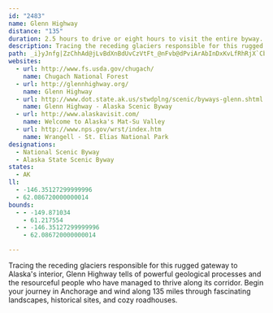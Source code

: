```yaml
---
id: "2483"
name: Glenn Highway
distance: "135"
duration: 2.5 hours to drive or eight hours to visit the entire byway.
description: Tracing the receding glaciers responsible for this rugged gateway to Alaska's interior, Glenn Highway tells of powerful geological processes and the resourceful people who have managed to thrive along its corridor.  Begin your journey in Anchorage and wind along 135 miles through fascinating landscapes, historical sites, and cozy roadhouses.
path: _i}yJnfg|ZzChhAd@jLvBdXnBdUvCzVtFt_@nFvb@dPviArAbInDxKvLfRhRjX`CbJrA|JbExg@vIncAbWhwBrBvN`ExRrn@vnCvKfg@rXjpB|Ed`@hEx[j@tGLnI_AnSwGziAsBv_@QpHCpHjAh]b@~JlBv^nCnb@|AvMtAxI|BhMtAfGzFfSvCvHtSzg@bFxQlf@vtBhE|RlNbdA~AnKj@bIf@bQYfbAMfJa@|LkGltAeAhWc@rTUlRb@dZn@vPzNnmCbD~i@x@dPn@dIl@lFpBnM|U|cA~DnQdCbMdPv}@nBrJbBnG`CrFtD`Frk@xi@~UpRv]b]fDfFhClHhBdIdK|k@bBzIbDfN~CbKzGxWxA~HnAjKr@xt@bAlT`]liBfFb]dCnU`Dd^dA~Md@bJ^vJR|IDtGBr}EEzKWvIk@dJiAtIsAvGkJf]oAvGeA|Hm@jI_BdaAYhIiA~So@nJcDn`@qAbW_@jMoDdqBYfLu@tUCnINzHh@nHzHrf@hAzMxDrYrBlSxAdYBbAiAdX}@tPmBhXeC~XqC`a@G~BCbp@z@xbAKdd@e@xt@qHjj@]dIHfWxApsA`ExgDPbKV~Fn@hIl@~Fz@tGhAlFdIxY`Rvn@vAhDbEtHbCrDxs@n`A|Z~a@nAxBrAvChA`DhRrm@dFrOp_@`_ArD~J`]tgAx@xBnCnGfB|Cz\zh@xB`D|FlLhEtO`Hd`@~PpbArJzk@|s@ziEf@zDz@lJ~J~xB~@jNb@rFj@xF|AbMjS`vAbAhFbBlHfBlGvj@`bBnBtGvAtGz@zFbRppA|A`JfBhItMzd@xR`s@`EbQxVjkApAfFhBtF~BzFlCxE~@rAjDnDjCfB|@f@lC~@tAV`YnCxGdApFPfFx@rDzAfDxBbExD~ThUnOjPvHjGrC|AlDj@nJ`DbErClEpFfMvPpC~DfKhSlWdh@`HrQt[x}@zBlHbBvH|AxJhEl[|AjK~AxHrBbI~CdJbCnF~HfNtMjVdFrHrPzQjHrI`RdSzFtG|d@xz@dNfVbJbQfCnG~AzGr@bFx@nIXhGDpCCdKIpDyFfvAEzOlAjPTlBxAdIrBzGhHdP`DxIxBhI~@fFnAxJvFxt@~I|_AdPvbBtc@vrElUhbCXbFNrF?nV@lLvBrs@H~MTxm@CtMM|GcAhZMzEBrEHlCTjElFfc@h@dIRlLYtOw@`U[bS@~Jh@l_@GdIa@pKk@tG}B`Pk@lD]zC_@bGI|AA~FDnGrAlo@xA|VXfHJ`HEfOs@hQmF~j@e@rGCjERfHn@tQMvF_@vE_GlXgChMU`BQlB?zEVjDl@fCdAxBh@h@rAf@dAGv@a@bDyDhAeAbFgDhB{AdFkGzAwBnAeC`AsDzCoOr@{BhE}HhDyD`Bm@nAPlBdAbBjDx@hDZnG_A|mAEzP?nKn@jS?vFcDxaA}@jNmAjJsLli@qBfKaInp@WnEGpBAtDCvN?`m@B|^H~SD|bBM~bAoB|_ASjR\p\UrHgCta@uAbOoJd{@mEf][dEgAzWk@xH}ApJiDbScArJO`FDni@RfKtC~i@r@~HfBtM|D|RbExPfFtXnTlfAjG`\~ArKbCxRhApLbAlNx@~Pf@jNf@n[N|^?dT}Br_@Bxi@t@pRbAxFDpAIdA[jCmEbTc@dCUbBOrDHxDZjChA`Fx@lBr@hAlGfHZt@\zAXpBNvCExBIx@S`AIhAA|@JnBXrBxAlFNvAEpBIhBk@dHc@fJyAnQ_@`L_@lFw@jPk@bHiBjO]`C{@nD}AvD_EtKgAdDmDtM[vBm@nG_BjMqBhM_AtEyCxPi@vD_@~DUvHDfGx@zXX~F\nGpBxPvB|JfHjWzAfGx@xBv@vCt@hElCb_@nIdsAT`FFfFBbGI|CUhGmCdh@_AlOY|CaLx~@}B|OoArG}@hD{AdEiKdViE~KwJlX{CvJmDle@GpCDbD^~IB`BGzJU~Be@jHcD~e@i@zGo@tKgHpiAgZtkEgCla@cCpd@IfCKjBi@jEKfDDbOMtGHdERhBThAdBzDVbAl@bEf@fCx@lB\nAd@zCHzA@rAKlEi@rJOtAsAjIm@dGKxFHdCJtAKjKSlD{@pJm@rHK|ECdDHdCNxD|Dxk@RtAx@lDz@pC`@|BPbDDdNHfANdFHhGHnBhAfR`@|JBtIH`Fd@dKXjDL|CJrLNnEh@xDx@bEd@bFb@nKHzC?jCTtIn@tMxAbPh@hKpApNf@fDhAtDb@hC~AjNr@|LJlGRfCj@jCl@dAvEnKnArDp@nFf@hIxApHNvA?zEHfBNvAT~@XpCBvDPfCNfARdA\x@hBfHj@jAr@l@d@Rb@Br@Th@b@h@xBnB|JZtB`@`DbB~]pAn]RvCd@xOHvVXt\EnHOzISfhAObHJ`bALdPfAx\ZzMhA`YzBf]pBle@E`FYvGStYCbKNpIfAdTZtIQd`@?xHh@h\j@dQ|App@r@pNnFpi@|D`j@^pFLbHbBvSd@vINfJBbe@CvPKfKy@tNmEln@GpGR|HXrFH|EGxBmAvV?pDJlDZlEd@rCx@xChAdFlAnEb@xB^`A~CzM^hBZ`CPvCHpBBhBl@hG\nDD~@LfBB|CQnBS`Bc@zBKxAIpG@vALrBHh@JfAVhBj@vF`AtHj@jDj@nBf@nAn@v@z@t@tAd@|@RjAd@jAd@jAVnAj@|@h@t@lAr@hCPjALjA~AlLbFz`@rAlJl@|ClFnOpAzG`AtGxAbIzL`b@bAbGd@zEH|CNpLHrXd@rhA^jG^nChAvDfHfRpCvIbFvPdD|NzJz`@lOvn@`@nGfAnWn@bGXt@~@fBbC~ClAnBj@fBr@lD^vENtEIdIcAlWI|RzA|V~BpNU|`@Ndl@w@`PL|^HjDh@|E~ClDxArD^nBbCtPxDdM|ElInGha@xB`ZEpHNrFShHyBn`@BxFj@pGrCdTpFlq@xDn^xO`k@pJha@|Ibr@vV`dBhc@lbC`ZjmBOrm@^pX|D|IfJxGnA|Cr@|G@VlA`OzGbh@rAdi@pLzg@jBxXq@xUiChFgC|DmGhEaL`AsS`@qGIcBvBg@dCK~BN`DfAvOdLdqBxC`e@bD~k@tObjClChf@rAtKrBpT~BrNdEvLfc@ru@xMjX~DfJ~HzGbJjIpF~KnC`LfBhNhB~_AdA|x@h@zh@\pg@SxNyBl{@OpN_@zKm@j^ChKK`DIzGb@lH?hBI~E[|E}@lR?tKXdHbBbNTvDNbIb@vI~C`PlAhINvE^zSRnObBrStFhW|ArFrBzEbDfFjH|GlE`FxMfMnBjE~Cn@fFtAhA~@hAtAnBhGbDpQf@zC~AzObBxM^bBlAxB~EzGfBpC^r@^nA`EbOhFdUfH~]vClJhD~FjDjE`DzDzEzDjEnCzBf@bBl@bCfCbCtDtDpFhBpG|AnFJ\dAfEVvBTxF?jDSzGV~IFpB^vID|DDpE@pBClDOdDL~Dp@zG@v@HjFI|HQdGKrEQ~GGvDZvFZtDD~E?nDStBwAzKaBdMq@hFm@dEs@lDuCbKgA|C}ArEuBhGiCpH_A|Ie@pEwAhMShCA~BL|CFdAv@fOz@xMTjCTvAf@`An@t@`Ab@p@?p@Uj@s@`@}@n@iBl@aDjAcJLy@PgAT_B\w@v@oAjAg@rAQpANfAt@vAxEh@vEdBtO`A~Jr@pR|@tUd@rJv@xHn@pEx@`EjA`E|DjMpFhQxEtOvFzQtCxIjBxEvDbJrFxMpFzMrFvMbEvJzDjHP\pFlJXb@bMnSnApCbBdGl@xCXdBdCfPrD~Uz@vEx@bDn@tBvA`DfAzBp@fAbCpCZXrF~EtFbFnF|ErF~EnFzElDvCzL|B|p@IhOWvDr@~BhBfC|DxBzAvDVnBWvCCdDk@bAw@b@]dAeAfBwA|@a@VClA]xGSnFSlCB`FDnF@bCFdCErAJpN]rAKzHK`HJjDDjADdFNvEKtER~D|BhFxCz@l@lFpDvEbD|EvBlGl@xCA\EF?tFGjBChFEvFGhCA|JNdDv@jDdDl@n@~A~B|F`JpFpIdEnGbCtDbAbB~EnHnFjIxFrIpDtFvEjHnCvDrC~DjFdIhFbI|BhDnFbIjEtGnBrC~DbGjBnCbCjDvDjFlDnFlExG|@fB`IfLrDfF\h@~@vAnBxCtEhHbFxHdEfG|@rA`@h@`ExGjB~DhCbHnExLjClGfD`J~EtMvDfK`B`HbBhGbAlHh@rJx@lLRfMQrLWjKS~Mc@`Nk@|IStGEnG[zLJhMHfG@dFDtPDdK\|O`@rQd@|SB|DO~J[`IMvFIjBWvFc@`Fc@dE[vBqBbM}BpNiAtGs@~EKlCA|CDnEFfCTzE`@fEb@~Cz@zD|@nCrAbDR^n@t@^^jA`Az@j@p@d@`E`@nFj@rFl@~@HrFh@rFb@nFb@pB@`A?@?xDXrF`@zA@lADvFRrFRvFTvFRxFTxFTxFTtFTxFTtFTvFTvFRvFTzFTvFTpFTrFTxFTtFTBAtFTdFRjFRlFT`CL`BHvADh@CvAE|Ci@|DoBhA{@lA{@pAyAfDkEpBwChEoGtE}GnEuGj@y@j@u@JSpBkCdD{CzC{AtBo@hD[tBHfCJj@JxE`@jDTrB\bEt@`Lv@zEj@hCv@bBv@nCbBfD|CnBfCpC`DdCrClAvAnD|DbZp]zMhOxC`EvBvDhB|DzA~DlBtFxAfGRh@xA`H~@dGbA`JnBrUvEbg@zM~{Ah@fHh@rJZjJ`EznAj@|JlC|_@`Gzt@x@rLh@nKfD~dAXvE~@lJnArHpBhKtH~]lErOb@lApBxH|AhF~A`FbApD`A|ClC|H~AbEXjA|h@xnAfJxSlDnIhExJtFpKnB~CxT~ZnCtEpGpNl@rBXn@`IvTjNfa@d@fBbC`HpGtSbEhOvD`NlAzCtA|CxBlDhCfD|BnBhE`DlaAhw@dCzBvCxDhB`DlB|D~AdETt@~BlJrApH|AnM|G~g@nAnKr@dEpGvXdQ`t@pIj^nCvKLx@bCrHlX|u@zLr]nBtG`DzMhBrJpZ|`BrEfRrDpL|D|J|AhDhC|EdMtTlWzc@vGdLdBxBjDlDnDtBvDnAvCl@lEpA~Cf@vD`BrBtArExEbAxA`Pb[vFvIxh@`q@tF|FfGhE|XlNbCvAhCrBrBrB|BlDnAxBrC`HvGvPzl@|~A~Lf[t@`B|ChFtBhCfBbBnCtBbB~@|EnAbDTrBEfEs@bDwApCkBxl@_f@hEcD`DsBbD_ArBa@rBKbDJxEvAjDrB~AzAlC|DxA|C|D|KfGpRxAvC`B~CpBpCtBbC`DdCrBfA|CbApd@hI`f@lJrCjArDdCbD~CfDjElDhGzDbJzD`NxCpPbHdf@rStuAfG`_@pAtFrDlKxDxHrAfBlC|Ct@r@rHlDdDx@jDDlPu@hDXrDrAfFnDpDhExj@j{@tG~L~BxFbAtCbOpf@fD|LdZzcAdA`EbNnd@nRvf@fGfOrKfWhDnJDX~ClKff@xmBjBvJ|A|InAvK`C~Pf@|D`CvRfBjNbCpRdBpMXlCPzAfBjNfC|RbCxRz@|GH|@J`AJxAN`CFvAFlCBbB?pDBbU@xX@fNBhU@hXC~HGjIS~VCtHG~LAbH?r@@pD@nFD|HNbUF|JNjQ@nAHxCDhANtCPpC\xDn@~FbB~MhAfJf@zDdBvMvBxPp@rEj@vDHb@d@xCzCtRnCdQfC`PpBhMXbBRdAp@pEFb@Hl@HfAFhAFlA@hA@jA?rGAdC?`A?~EFpI@zS@pUAp@C`o@@``@AdIGtFAxA?hD?vL?vP@bBHfBBt@@n@?|F?zE@fX?~K?vK
websites:
  - url: http://www.fs.usda.gov/chugach/
    name: Chugach National Forest
  - url: http://glennhighway.org/
    name: Glenn Highway
  - url: http://www.dot.state.ak.us/stwdplng/scenic/byways-glenn.shtml
    name: Glenn Highway - Alaska Scenic Byway
  - url: http://www.alaskavisit.com/
    name: Welcome to Alaska's Mat-Su Valley
  - url: http://www.nps.gov/wrst/index.htm
    name: Wrangell - St. Elias National Park
designations:
  - National Scenic Byway
  - Alaska State Scenic Byway
states:
  - AK
ll:
  - -146.35127299999996
  - 62.086720000000014
bounds:
  - - -149.871034
    - 61.217554
  - - -146.35127299999996
    - 62.086720000000014

---
```


Tracing the receding glaciers responsible for this rugged gateway to Alaska's interior, Glenn Highway tells of powerful geological processes and the resourceful people who have managed to thrive along its corridor. Begin your journey in Anchorage and wind along 135 miles through fascinating landscapes, historical sites, and cozy roadhouses.

